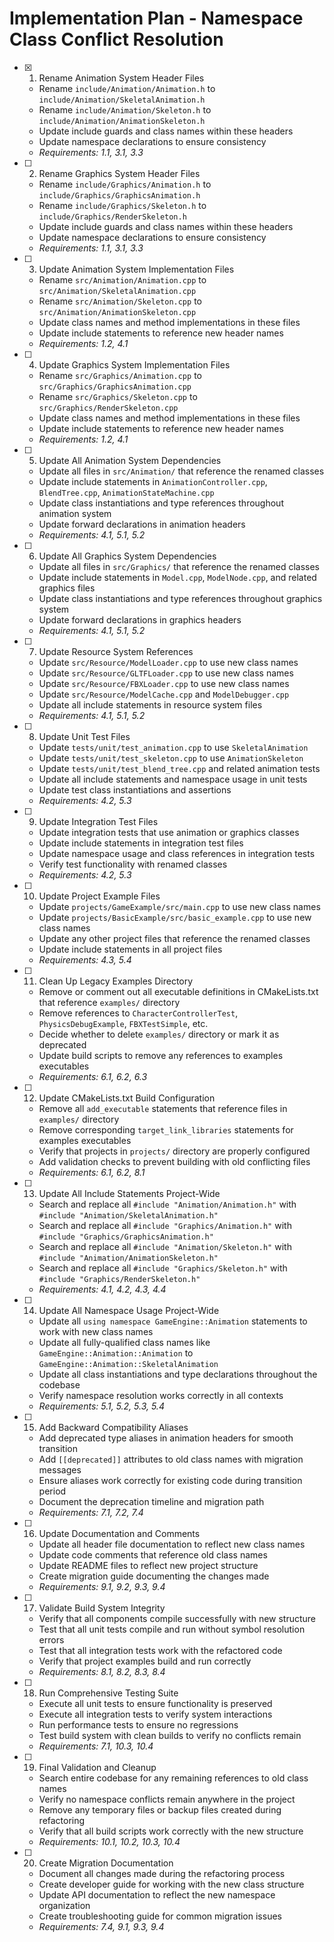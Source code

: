 # Implementation Plan - Namespace Class Conflict Resolution

- [x] 1. Rename Animation System Header Files

  - Rename `include/Animation/Animation.h` to `include/Animation/SkeletalAnimation.h`
  - Rename `include/Animation/Skeleton.h` to `include/Animation/AnimationSkeleton.h`
  - Update include guards and class names within these headers
  - Update namespace declarations to ensure consistency
  - _Requirements: 1.1, 3.1, 3.3_

- [ ] 2. Rename Graphics System Header Files

  - Rename `include/Graphics/Animation.h` to `include/Graphics/GraphicsAnimation.h`
  - Rename `include/Graphics/Skeleton.h` to `include/Graphics/RenderSkeleton.h`
  - Update include guards and class names within these headers
  - Update namespace declarations to ensure consistency
  - _Requirements: 1.1, 3.1, 3.3_

- [ ] 3. Update Animation System Implementation Files

  - Rename `src/Animation/Animation.cpp` to `src/Animation/SkeletalAnimation.cpp`
  - Rename `src/Animation/Skeleton.cpp` to `src/Animation/AnimationSkeleton.cpp`
  - Update class names and method implementations in these files
  - Update include statements to reference new header names
  - _Requirements: 1.2, 4.1_

- [ ] 4. Update Graphics System Implementation Files

  - Rename `src/Graphics/Animation.cpp` to `src/Graphics/GraphicsAnimation.cpp`
  - Rename `src/Graphics/Skeleton.cpp` to `src/Graphics/RenderSkeleton.cpp`
  - Update class names and method implementations in these files
  - Update include statements to reference new header names
  - _Requirements: 1.2, 4.1_

- [ ] 5. Update All Animation System Dependencies

  - Update all files in `src/Animation/` that reference the renamed classes
  - Update include statements in `AnimationController.cpp`, `BlendTree.cpp`, `AnimationStateMachine.cpp`
  - Update class instantiations and type references throughout animation system
  - Update forward declarations in animation headers
  - _Requirements: 4.1, 5.1, 5.2_

- [ ] 6. Update All Graphics System Dependencies

  - Update all files in `src/Graphics/` that reference the renamed classes
  - Update include statements in `Model.cpp`, `ModelNode.cpp`, and related graphics files
  - Update class instantiations and type references throughout graphics system
  - Update forward declarations in graphics headers
  - _Requirements: 4.1, 5.1, 5.2_

- [ ] 7. Update Resource System References

  - Update `src/Resource/ModelLoader.cpp` to use new class names
  - Update `src/Resource/GLTFLoader.cpp` to use new class names
  - Update `src/Resource/FBXLoader.cpp` to use new class names
  - Update `src/Resource/ModelCache.cpp` and `ModelDebugger.cpp`
  - Update all include statements in resource system files
  - _Requirements: 4.1, 5.1, 5.2_

- [ ] 8. Update Unit Test Files

  - Update `tests/unit/test_animation.cpp` to use `SkeletalAnimation`
  - Update `tests/unit/test_skeleton.cpp` to use `AnimationSkeleton`
  - Update `tests/unit/test_blend_tree.cpp` and related animation tests
  - Update all include statements and namespace usage in unit tests
  - Update test class instantiations and assertions
  - _Requirements: 4.2, 5.3_

- [ ] 9. Update Integration Test Files

  - Update integration tests that use animation or graphics classes
  - Update include statements in integration test files
  - Update namespace usage and class references in integration tests
  - Verify test functionality with renamed classes
  - _Requirements: 4.2, 5.3_

- [ ] 10. Update Project Example Files

  - Update `projects/GameExample/src/main.cpp` to use new class names
  - Update `projects/BasicExample/src/basic_example.cpp` to use new class names
  - Update any other project files that reference the renamed classes
  - Update include statements in all project files
  - _Requirements: 4.3, 5.4_

- [ ] 11. Clean Up Legacy Examples Directory

  - Remove or comment out all executable definitions in CMakeLists.txt that reference `examples/` directory
  - Remove references to `CharacterControllerTest`, `PhysicsDebugExample`, `FBXTestSimple`, etc.
  - Decide whether to delete `examples/` directory or mark it as deprecated
  - Update build scripts to remove any references to examples executables
  - _Requirements: 6.1, 6.2, 6.3_

- [ ] 12. Update CMakeLists.txt Build Configuration

  - Remove all `add_executable` statements that reference files in `examples/` directory
  - Remove corresponding `target_link_libraries` statements for examples executables
  - Verify that projects in `projects/` directory are properly configured
  - Add validation checks to prevent building with old conflicting files
  - _Requirements: 6.1, 6.2, 8.1_

- [ ] 13. Update All Include Statements Project-Wide

  - Search and replace all `#include "Animation/Animation.h"` with `#include "Animation/SkeletalAnimation.h"`
  - Search and replace all `#include "Graphics/Animation.h"` with `#include "Graphics/GraphicsAnimation.h"`
  - Search and replace all `#include "Animation/Skeleton.h"` with `#include "Animation/AnimationSkeleton.h"`
  - Search and replace all `#include "Graphics/Skeleton.h"` with `#include "Graphics/RenderSkeleton.h"`
  - _Requirements: 4.1, 4.2, 4.3, 4.4_

- [ ] 14. Update All Namespace Usage Project-Wide

  - Update all `using namespace GameEngine::Animation` statements to work with new class names
  - Update all fully-qualified class names like `GameEngine::Animation::Animation` to `GameEngine::Animation::SkeletalAnimation`
  - Update all class instantiations and type declarations throughout the codebase
  - Verify namespace resolution works correctly in all contexts
  - _Requirements: 5.1, 5.2, 5.3, 5.4_

- [ ] 15. Add Backward Compatibility Aliases

  - Add deprecated type aliases in animation headers for smooth transition
  - Add `[[deprecated]]` attributes to old class names with migration messages
  - Ensure aliases work correctly for existing code during transition period
  - Document the deprecation timeline and migration path
  - _Requirements: 7.1, 7.2, 7.4_

- [ ] 16. Update Documentation and Comments

  - Update all header file documentation to reflect new class names
  - Update code comments that reference old class names
  - Update README files to reflect new project structure
  - Create migration guide documenting the changes made
  - _Requirements: 9.1, 9.2, 9.3, 9.4_

- [ ] 17. Validate Build System Integrity

  - Verify that all components compile successfully with new structure
  - Test that all unit tests compile and run without symbol resolution errors
  - Test that all integration tests work with the refactored code
  - Verify that project examples build and run correctly
  - _Requirements: 8.1, 8.2, 8.3, 8.4_

- [ ] 18. Run Comprehensive Testing Suite

  - Execute all unit tests to ensure functionality is preserved
  - Execute all integration tests to verify system interactions
  - Run performance tests to ensure no regressions
  - Test build system with clean builds to verify no conflicts remain
  - _Requirements: 7.1, 10.3, 10.4_

- [ ] 19. Final Validation and Cleanup

  - Search entire codebase for any remaining references to old class names
  - Verify no namespace conflicts remain anywhere in the project
  - Remove any temporary files or backup files created during refactoring
  - Verify that all build scripts work correctly with the new structure
  - _Requirements: 10.1, 10.2, 10.3, 10.4_

- [ ] 20. Create Migration Documentation
  - Document all changes made during the refactoring process
  - Create developer guide for working with the new class structure
  - Update API documentation to reflect the new namespace organization
  - Create troubleshooting guide for common migration issues
  - _Requirements: 7.4, 9.1, 9.3, 9.4_
